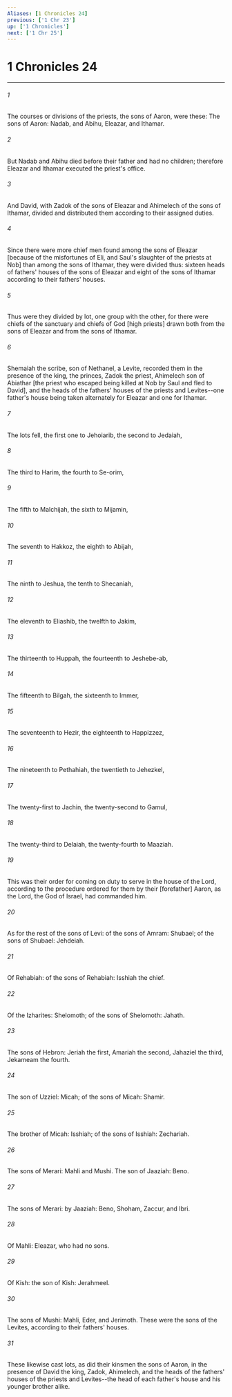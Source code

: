 ```yaml
---
Aliases: [1 Chronicles 24]
previous: ['1 Chr 23']
up: ['1 Chronicles']
next: ['1 Chr 25']
---
```

# 1 Chronicles 24

***














###### 1 






The courses or divisions of the priests, the sons of Aaron, were these: The sons of Aaron: Nadab, and Abihu, Eleazar, and Ithamar. 













###### 2 






But Nadab and Abihu died before their father and had no children; therefore Eleazar and Ithamar executed the priest's office. 













###### 3 






And David, with Zadok of the sons of Eleazar and Ahimelech of the sons of Ithamar, divided and distributed them according to their assigned duties. 













###### 4 






Since there were more chief men found among the sons of Eleazar [because of the misfortunes of Eli, and Saul's slaughter of the priests at Nob] than among the sons of Ithamar, they were divided thus: sixteen heads of fathers' houses of the sons of Eleazar and eight of the sons of Ithamar according to their fathers' houses. 













###### 5 






Thus were they divided by lot, one group with the other, for there were chiefs of the sanctuary and chiefs of God [high priests] drawn both from the sons of Eleazar and from the sons of Ithamar. 













###### 6 






Shemaiah the scribe, son of Nethanel, a Levite, recorded them in the presence of the king, the princes, Zadok the priest, Ahimelech son of Abiathar [the priest who escaped being killed at Nob by Saul and fled to David], and the heads of the fathers' houses of the priests and Levites--one father's house being taken alternately for Eleazar and one for Ithamar. 













###### 7 






The lots fell, the first one to Jehoiarib, the second to Jedaiah, 













###### 8 






The third to Harim, the fourth to Se-orim, 













###### 9 






The fifth to Malchijah, the sixth to Mijamin, 













###### 10 






The seventh to Hakkoz, the eighth to Abijah, 













###### 11 






The ninth to Jeshua, the tenth to Shecaniah, 













###### 12 






The eleventh to Eliashib, the twelfth to Jakim, 













###### 13 






The thirteenth to Huppah, the fourteenth to Jeshebe-ab, 













###### 14 






The fifteenth to Bilgah, the sixteenth to Immer, 













###### 15 






The seventeenth to Hezir, the eighteenth to Happizzez, 













###### 16 






The nineteenth to Pethahiah, the twentieth to Jehezkel, 













###### 17 






The twenty-first to Jachin, the twenty-second to Gamul, 













###### 18 






The twenty-third to Delaiah, the twenty-fourth to Maaziah. 













###### 19 






This was their order for coming on duty to serve in the house of the Lord, according to the procedure ordered for them by their [forefather] Aaron, as the Lord, the God of Israel, had commanded him. 













###### 20 






As for the rest of the sons of Levi: of the sons of Amram: Shubael; of the sons of Shubael: Jehdeiah. 













###### 21 






Of Rehabiah: of the sons of Rehabiah: Isshiah the chief. 













###### 22 






Of the Izharites: Shelomoth; of the sons of Shelomoth: Jahath. 













###### 23 






The sons of Hebron: Jeriah the first, Amariah the second, Jahaziel the third, Jekameam the fourth. 













###### 24 






The son of Uzziel: Micah; of the sons of Micah: Shamir. 













###### 25 






The brother of Micah: Isshiah; of the sons of Isshiah: Zechariah. 













###### 26 






The sons of Merari: Mahli and Mushi. The son of Jaaziah: Beno. 













###### 27 






The sons of Merari: by Jaaziah: Beno, Shoham, Zaccur, and Ibri. 













###### 28 






Of Mahli: Eleazar, who had no sons. 













###### 29 






Of Kish: the son of Kish: Jerahmeel. 













###### 30 






The sons of Mushi: Mahli, Eder, and Jerimoth. These were the sons of the Levites, according to their fathers' houses. 













###### 31 






These likewise cast lots, as did their kinsmen the sons of Aaron, in the presence of David the king, Zadok, Ahimelech, and the heads of the fathers' houses of the priests and Levites--the head of each father's house and his younger brother alike.
